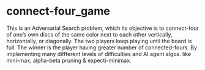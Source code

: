 # connect-four_game
This is an Adversarial Search problem, which its objective is to connect-four of one’s own discs of the same color next to each other vertically, horizontally, or diagonally. The two players keep playing until the board is full. The winner is the player having greater number of connected-fours. By implementing many diffferent levels of difficulties and AI agent algos. like mini-max, alpha-beta pruning & expecti-minimax.
